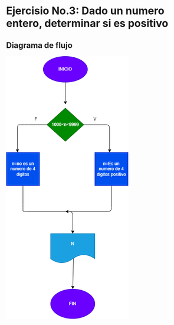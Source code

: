 # Ejercisio No.3: Dado un numero entero, determinar si es positivo

## Diagrama de flujo

![Diagrama de flujo](diagrama.png "Diagrama de flujo")